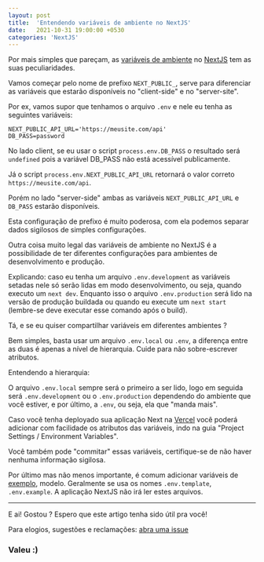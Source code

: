 ```yaml
---
layout: post
title:  'Entendendo variáveis de ambiente no NextJS'
date:   2021-10-31 19:00:00 +0530
categories: 'NextJS'
---
```


Por mais simples que pareçam, as [variáveis de ambiente](https://nextjs.org/docs/basic-features/environment-variables) no [NextJS](https://nextjs.org/docs/) tem as suas peculiaridades.

Vamos começar pelo nome de prefixo `NEXT_PUBLIC_`, serve para diferenciar as variáveis que estarão disponíveis no "client-side" e no "server-site".

Por ex, vamos supor que tenhamos o arquivo `.env` e nele eu tenha as seguintes variáveis:

```
NEXT_PUBLIC_API_URL='https://meusite.com/api'
DB_PASS=password
```

No lado client, se eu usar o script `process.env.DB_PASS` o resultado será `undefined` pois a variável DB_PASS não está acessível publicamente.

Já o  script `process.env.NEXT_PUBLIC_API_URL` retornará o valor correto `https://meusite.com/api`.

Porém no lado "server-side" ambas as variáveis `NEXT_PUBLIC_API_URL` e `DB_PASS` estarão disponíveis.

Esta configuração de prefixo é muito poderosa, com ela podemos separar dados sigilosos de simples configurações.

Outra coisa muito legal das variáveis de ambiente no NextJS é a possibilidade de ter diferentes configurações para ambientes de desenvolvimento e produção.

Explicando: caso eu tenha um arquivo `.env.development` as variáveis setadas nele só serão lidas em modo desenvolvimento, ou seja, quando executo um `next dev`. Enquanto isso o arquivo `.env.production` será lido na versão de produção buildada ou quando eu execute um `next start` (lembre-se deve executar esse comando após o build).

Tá, e se eu quiser compartilhar variáveis em diferentes ambientes ?

Bem simples, basta usar um arquivo `.env.local` ou `.env`, a diferença entre as duas é apenas a nível de hierarquia. Cuide para não sobre-escrever atributos.

Entendendo a hierarquia:

O arquivo `.env.local` sempre será o primeiro a ser lido, logo em seguida será `.env.development` ou o `.env.production` dependendo do ambiente que você estiver, e por último, a `.env`, ou seja, ela que "manda mais".

Caso você tenha deployado sua aplicação Next na [Vercel](https://vercel.com/) você poderá adicionar com facilidade os atributos das variáveis, indo na guia "Project Settings / Environment Variables".

Você também pode "commitar" essas variáveis, certifique-se de não haver nenhuma informação sigilosa.

Por último mas não menos importante, é comum adicionar variáveis de [exemplo](https://github.com/vercel/next.js/tree/canary/examples/environment-variables), modelo. Geralmente se usa os nomes `.env.template`, `.env.example`. A aplicação NextJS não irá ler estes arquivos.

---

E ai! Gostou ? Espero que este artigo tenha sido útil pra você!

Para elogios, sugestões e reclamações: [abra uma issue](https://github.com/vczb/vczb.github.io)

### Valeu :)
